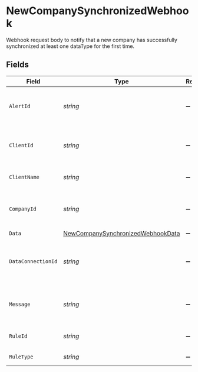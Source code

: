 # NewCompanySynchronizedWebhook

Webhook request body to notify that a new company has successfully synchronized at least one dataType for the first time.


## Fields

| Field                                                                                         | Type                                                                                          | Required                                                                                      | Description                                                                                   | Example                                                                                       |
| --------------------------------------------------------------------------------------------- | --------------------------------------------------------------------------------------------- | --------------------------------------------------------------------------------------------- | --------------------------------------------------------------------------------------------- | --------------------------------------------------------------------------------------------- |
| `AlertId`                                                                                     | *string*                                                                                      | :heavy_minus_sign:                                                                            | Unique identifier of the webhook event.                                                       |                                                                                               |
| `ClientId`                                                                                    | *string*                                                                                      | :heavy_minus_sign:                                                                            | Unique identifier for your client in Codat.                                                   |                                                                                               |
| `ClientName`                                                                                  | *string*                                                                                      | :heavy_minus_sign:                                                                            | Name of your client in Codat.                                                                 |                                                                                               |
| `CompanyId`                                                                                   | *string*                                                                                      | :heavy_minus_sign:                                                                            | Unique identifier for your SMB in Codat.                                                      | 8a210b68-6988-11ed-a1eb-0242ac120002                                                          |
| `Data`                                                                                        | [NewCompanySynchronizedWebhookData](../../Models/Shared/NewCompanySynchronizedWebhookData.md) | :heavy_minus_sign:                                                                            | N/A                                                                                           |                                                                                               |
| `DataConnectionId`                                                                            | *string*                                                                                      | :heavy_minus_sign:                                                                            | Unique identifier for a company's data connection.                                            | 2e9d2c44-f675-40ba-8049-353bfcb5e171                                                          |
| `Message`                                                                                     | *string*                                                                                      | :heavy_minus_sign:                                                                            | A human-readable message about the webhook.                                                   |                                                                                               |
| `RuleId`                                                                                      | *string*                                                                                      | :heavy_minus_sign:                                                                            | Unique identifier for the rule.                                                               |                                                                                               |
| `RuleType`                                                                                    | *string*                                                                                      | :heavy_minus_sign:                                                                            | The type of rule.                                                                             |                                                                                               |